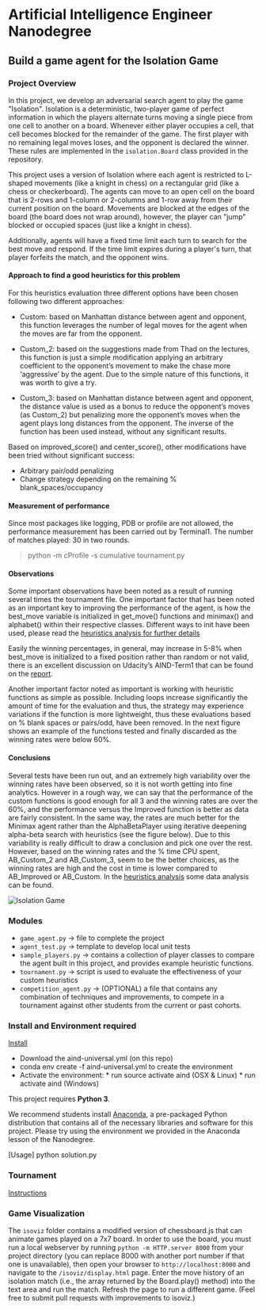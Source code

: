 # Artificial Intelligence Engineer Nanodegree 

## Build a game agent for the Isolation Game

[image1]: ./game-agent-isolation_screenshot.png "Isolation Game"

### Project Overview

In this project, we develop an adversarial search agent to play the game "Isolation".  Isolation is a deterministic, two-player game of perfect information in which the players alternate turns moving a single piece from one cell to another on a board.  Whenever either player occupies a cell, that cell becomes blocked for the remainder of the game.  The first player with no remaining legal moves loses, and the opponent is declared the winner.  These rules are implemented in the `isolation.Board` class provided in the repository. 

This project uses a version of Isolation where each agent is restricted to L-shaped movements (like a knight in chess) on a rectangular grid (like a chess or checkerboard).  The agents can move to an open cell on the board that is 2-rows and 1-column or 2-columns and 1-row away from their current position on the board. Movements are blocked at the edges of the board (the board does not wrap around), however, the player can "jump" blocked or occupied spaces (just like a knight in chess).

Additionally, agents will have a fixed time limit each turn to search for the best move and respond.  If the time limit expires during a player's turn, that player forfeits the match, and the opponent wins.

#### Approach to find a good heuristics for this problem

For this heuristics evaluation three different options have been chosen following two different approaches:

* Custom: based on Manhattan distance between agent and opponent, this function leverages the number of legal moves for the agent when the moves are far from the opponent.

* Custom_2: based on the suggestions made from Thad on the lectures, this function is just a simple modification applying an arbitrary coefficient to the opponent’s movement to make the chase more ‘aggressive’ by the agent. Due to the simple nature of this functions, it was worth to give a try.

* Custom_3: based on Manhattan distance between agent and opponent, the distance value is used as a bonus to reduce the opponent’s moves (as Custom_2) but penalizing more the opponent’s moves when the agent plays long distances from the opponent. The inverse of the function has been used instead, without any significant results.

Based on improved_score() and center_score(), other modifications have been tried without significant success:

* Arbitrary pair/odd penalizing
* Change strategy depending on the remaining % blank_spaces/occupancy

#### Measurement of performance

Since most packages like logging, PDB or profile are not allowed, the performance measurement has been carried out by Terminal1.
The number of matches played: 30 in two rounds.

> python -m cProfile -s cumulative tournament.py

#### Observations

Some important observations have been noted as a result of running several times the tournament file. One important factor that has been noted as an important key to improving the performance of the agent, is how the best_move variable is initialized in get_move() functions and minimax() and alphabet() within their respective classes. Different ways to init have been used, please read the [heuristics analysis for further details](heuristic_analysis.pdf)

Easily the winning percentages, in general, may increase in 5-8% when best_move is initialized to a fixed position rather than random or not valid, there is an excellent discussion on Udacity’s AIND-Term1 that can be found on the [report](heuristic_analysis.pdf). 

Another important factor noted as important is working with heuristic functions as simple as possible. Including loops increase significantly the amount of time for the evaluation and thus, the strategy may experience variations if the function is more lightweight, thus these evaluations based on % blank spaces or pairs/odd, have been removed. In the next figure shows an example of the functions tested and finally discarded as the winning rates were below 60%.

#### Conclusions

Several tests have been run out, and an extremely high variability over the winning rates have been observed, so it is not worth getting into fine analytics. However in a rough way, we can say that the performance of the custom functions is good enough for all 3 and the winning rates are over the 60%, and the performance versus the Improved function is better as data are fairly consistent. In the same way, the rates are much better for the Minimax agent rather than the AlphaBetaPlayer using iterative deepening alpha-beta search with heuristics (see the figure below).
Due to this variability is really difficult to draw a conclusion and pick one over the rest. However, based on the winning rates and the % time CPU spent, AB_Custom_2 and AB_Custom_3, seem to be the better choices, as the winning rates are high and the cost in time is lower compared to AB_Improved or AB_Custom. In the [heuristics analysis](heuristic_analysis.pdf) some data analysis can be found. 

![Isolation Game][image1]


### Modules

* `game_agent.py`         -> file to complete the project
* `agent_test.py`         -> template to develop local unit tests
* `sample_players.py`     -> contains a collection of player classes to compare the agent built in this project, and provides example heuristic functions.
* `tournament.py`         -> script is used to evaluate the effectiveness of your custom heuristics
* `competition_agent.py`  -> (OPTIONAL) a file that contains any combination of techniques and improvements, to compete in a tournament against other students from the current or past cohorts. 


### Install and Environment required

[Install](https://github.com/udacity/AIND-Isolation)

* Download the aind-universal.yml (on this repo)
* conda env create -f aind-universal.yml to create the environment
* Activate the environment:
        * run source activate aind (OSX & Linux)
        * run activate aind (Windows)  

This project requires **Python 3**.

We recommend students install [Anaconda](https://www.continuum.io/downloads), a pre-packaged Python distribution that contains all of the necessary libraries and software for this project. 
Please try using the environment we provided in the Anaconda lesson of the Nanodegree.

[Usage] python solution.py

### Tournament

[Instructions](https://github.com/udacity/AIND-Isolation#tournament)

### Game Visualization

The `isoviz` folder contains a modified version of chessboard.js that can animate games played on a 7x7 board.  In order to use the board, you must run a local webserver by running `python -m HTTP.server 8000` from your project directory (you can replace 8000 with another port number if that one is unavailable), then open your browser to `http://localhost:8000` and navigate to the `/isoviz/display.html` page.  Enter the move history of an isolation match (i.e., the array returned by the Board.play() method) into the text area and run the match.  Refresh the page to run a different game.  (Feel free to submit pull requests with improvements to isoviz.)